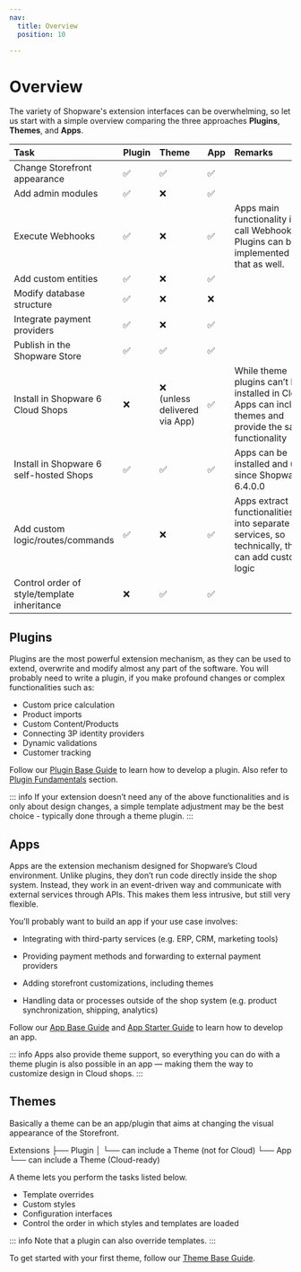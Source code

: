 ```yaml
---
nav:
  title: Overview
  position: 10

---
```


# Overview

The variety of Shopware's extension interfaces can be overwhelming, so let us start with a simple overview comparing the three approaches **Plugins**, **Themes**, and **Apps**.

| Task | Plugin | Theme | App | Remarks |
| :--- | :--- | :--- | :--- | :--- |
| Change Storefront appearance | ✅ | ✅ | ✅ |  |
| Add admin modules | ✅ | ❌ | ✅ |  |
| Execute Webhooks | ✅ | ❌ | ✅ | Apps main functionality is to call Webhooks, but Plugins can be implemented to do that as well. |
| Add custom entities | ✅ | ❌ | ✅ |  |
| Modify database structure | ✅ | ❌ | ❌ |  |
| Integrate payment providers | ✅ | ❌ | ✅ |  |
| Publish in the Shopware Store | ✅ | ✅ | ✅ |  |
| Install in Shopware 6 Cloud Shops | ❌ | ❌ (unless delivered via App) | ✅ | While theme plugins can’t be installed in Cloud, Apps can include themes and provide the same functionality|
| Install in Shopware 6 self-hosted Shops | ✅ | ✅ | ✅ | Apps can be installed and used since Shopware 6.4.0.0 |
| Add custom logic/routes/commands | ✅ | ❌ | ✅ | Apps extract functionalities/logic into separate services, so technically, they can add custom logic |
| Control order of style/template inheritance | ❌ | ✅ | ✅ |  |

## Plugins

Plugins are the most powerful extension mechanism, as they can be used to extend, overwrite and modify almost any part of the software. You will probably need to write a plugin, if you make profound changes or complex functionalities such as:

* Custom price calculation
* Product imports
* Custom Content/Products
* Connecting 3P identity providers
* Dynamic validations
* Customer tracking

Follow our [Plugin Base Guide](plugins/plugin-base-guide) to learn how to develop a plugin. Also refer to [Plugin Fundamentals](plugins/plugin-fundamentals/) section.

::: info
If your extension doesn’t need any of the above functionalities and is only about design changes, a simple template adjustment may be the best choice - typically done through a theme plugin.
:::

## Apps

Apps are the extension mechanism designed for Shopware’s Cloud environment. Unlike plugins, they don’t run code directly inside the shop system. Instead, they work in an event-driven way and communicate with external services through APIs. This makes them less intrusive, but still very flexible.

You’ll probably want to build an app if your use case involves:

* Integrating with third-party services (e.g. ERP, CRM, marketing tools)

* Providing payment methods and forwarding to external payment providers

* Adding storefront customizations, including themes

* Handling data or processes outside of the shop system (e.g. product synchronization, shipping, analytics)

Follow our [App Base Guide](https://developer.shopware.com/docs/guides/plugins/apps/app-base-guide.html) and [App Starter Guide](https://developer.shopware.com/docs/guides/plugins/apps/starter/) to learn how to develop an app.

::: info
Apps also provide theme support, so everything you can do with a theme plugin is also possible in an app — making them the way to customize design in Cloud shops.
:::

## Themes

Basically a theme can be an app/plugin that aims at changing the visual appearance of the Storefront.

Extensions
├── Plugin
│   └── can include a Theme (not for Cloud)
└── App
    └── can include a Theme (Cloud-ready)

A theme lets you perform the tasks listed below.

* Template overrides
* Custom styles
* Configuration interfaces
* Control the order in which styles and templates are loaded

::: info
Note that a plugin can also override templates.
:::

To get started with your first theme, follow our [Theme Base Guide](themes/theme-base-guide).
